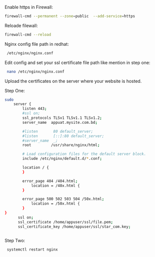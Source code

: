Enable https in Firewall:
```bash
firewall-cmd --permanent --zone=public  --add-service=https
```
Reloade filewall:
```bash
firewall-cmd --reload
```
Nginx config file path in redhat: 
```bash
 /etc/nginx/nginx.conf
```
Edit config and set your ssl certificate file path like mention in step one: 
```bash
 nano /etc/nginx/nginx.conf
```
Upload the certificates on the server where your website is hosted.

Step One: 
```bash
sudo 
    server {
        listen 443;
        #ssl on;
        ssl_protocols TLSv1 TLSv1.1 TLSv1.2;
        server_name  appuat.mysite.com.bd;

        #listen       80 default_server;
        #listen       [::]:80 default_server;
        #server_name  _;
        root         /usr/share/nginx/html;

        # Load configuration files for the default server block.
        include /etc/nginx/default.d/*.conf;

        location / {
        }

        error_page 404 /404.html;
            location = /40x.html {
        }

        error_page 500 502 503 504 /50x.html;
            location = /50x.html {
        }
}
      ssl on;
      ssl_certificate /home/appuser/ssl/file.pem;
      ssl_certificate_key /home/appuser/ssl/star_com.key;
      
```

Step Two:
```bash
 systemctl restart nginx
```



